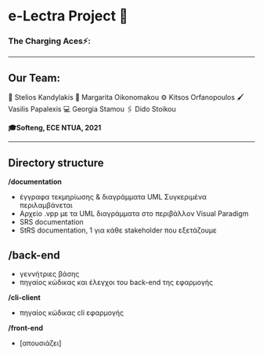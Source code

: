 # e-Lectra Project 🚙
### The Charging Aces⚡:
<hr>

## Our Team:
📃 Stelios    Kandylakis
🔐 Margarita   Oikonomakou
⚙ Kitsos      Orfanopoulos
🖌 Vasilis     Papalexis
💻 Georgia     Stamou
🖇 Dido        Stoikou

**🎓Softeng, ECE NTUA, 2021**

<hr>


## Directory structure

**/documentation**
- έγγραφα τεκμηρίωσης & διαγράμματα UML
Συγκεριμένα περιλαμβάνεται
- Αρχείο .vpp με τα UML διαγράμματα στο περιβάλλον Visual Paradigm
- SRS documentation
- StRS documentation, 1 για κάθε stakeholder που εξετάζουμε


**/back-end**
-
- γεννήτριες βάσης
- πηγαίος κώδικας και έλεγχοι του back-end της εφαρμογής

**/cli-client**
- πηγαίος κώδικας cli εφαρμογής

**/front-end**
- [απουσιάζει]
